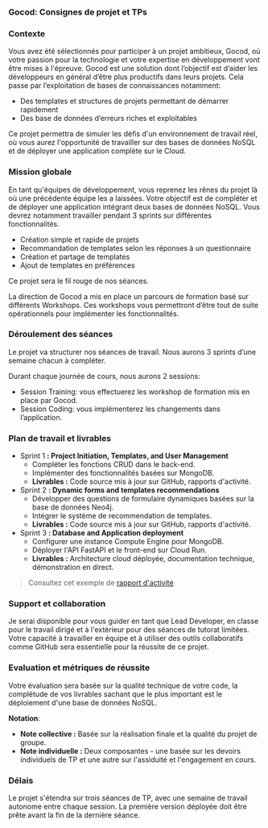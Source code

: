 ### Gocod: Consignes de projet et TPs 

### Contexte

Vous avez été sélectionnés pour participer à un projet ambitieux, Gocod, où votre passion pour la technologie et votre expertise en développement vont être mises à l'épreuve. Gocod est une solution dont l’objectif est d’aider les développeurs en général d’être plus productifs dans leurs projets. Cela passe par l’exploitation de bases de connaissances notamment:

- Des templates et structures de projets permettant de démarrer rapidement
- Des base de données d’erreurs riches et exploitables

Ce projet permettra de simuler les défis d'un environnement de travail réel, où vous aurez l'opportunité de travailler sur des bases de données NoSQL et de déployer une application complète sur le Cloud.

### Mission globale

En tant qu'équipes de développement, vous reprenez les rênes du projet là où une précédente équipe les a laissées. Votre objectif est de compléter et de déployer une application intégrant deux bases de données NoSQL. Vous devrez notamment travailler pendant 3 sprints sur différentes fonctionnalités. 

- Création simple et rapide de projets
- Recommandation de templates selon les réponses à un questionnaire
- Création et partage de templates
- Ajout de templates en préférences

Ce projet sera le fil rouge de nos séances.

La direction de Gocod a mis en place un parcours de formation basé sur différents Workshops. Ces workshops vous permettront d’être tout de suite opérationnels pour implémenter les fonctionnalités.

### Déroulement des séances

Le projet va structurer nos séances de travail. Nous aurons 3 sprints d’une semaine chacun à compléter.

Durant chaque journée de cours, nous aurons 2 sessions:

- Session Training: vous effectuerez les workshop de formation mis en place par Gocod.
- Session Coding: vous implémenterez les changements dans l’application.

### Plan de travail et livrables

- Sprint 1 **: Project Initiation, Templates, and User Management**
    - Compléter les fonctions CRUD dans le back-end.
    - Implémenter des fonctionnalités basées sur MongoDB.
    - **Livrables :** Code source mis à jour sur GitHub, rapports d'activité.
- Sprint 2 **: Dynamic forms and templates recommendations**
    - Développer des questions de formulaire dynamiques basées sur la base de données Neo4j.
    - Intégrer le système de recommendation de templates.
    - **Livrables :** Code source mis à jour sur GitHub, rapports d'activité.
- Sprint 3 **: Database and Application deployment**
    - Configurer une instance Compute Engine pour MongoDB.
    - Déployer l'API FastAPI et le front-end sur Cloud Run.
    - **Livrables :** Architecture cloud déployée, documentation technique, démonstration en direct.

> Consultez cet exemple de [rapport d'activité](https://github.com/nosql-esigelec/inge3a_24/wiki/Ressources)

### Support et collaboration

Je serai disponible pour vous guider en tant que Lead Developer, en classe pour le travail dirigé et à l'extérieur pour des séances de tutorat limitées. Votre capacité à travailler en équipe et à utiliser des outils collaboratifs comme GitHub sera essentielle pour la réussite de ce projet.

### Evaluation et métriques de réussite

Votre évaluation sera basée sur la qualité technique de votre code, la complétude de vos livrables sachant que le plus important est le déploiement d'une base de données NoSQL. 

**Notation**:

- **Note collective :** Basée sur la réalisation finale et la qualité du projet de groupe.
- **Note individuelle :** Deux composantes - une basée sur les devoirs individuels de TP  et une autre sur l'assiduité et l'engagement en cours.

### Délais

Le projet s'étendra sur trois séances de TP, avec une semaine de travail autonome entre chaque session. La première version déployée doit être prête avant la fin de la dernière séance.




